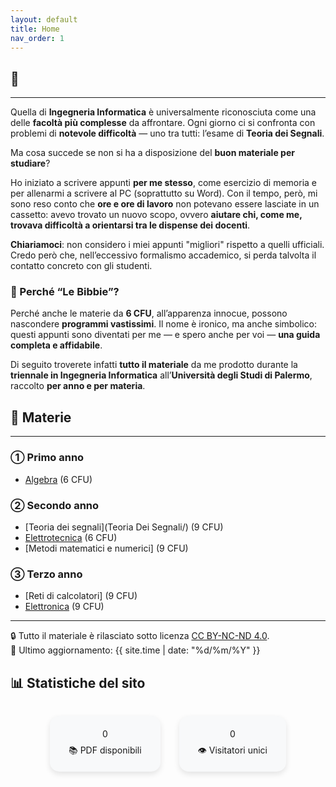 ```yaml
---
layout: default
title: Home
nav_order: 1
---
```


<h2>📘 <span id="typed"></span></h2>

<script src="https://cdn.jsdelivr.net/npm/typed.js@2.0.12"></script>
<script>
  document.addEventListener('DOMContentLoaded', function () {
    new Typed('#typed', {
      strings: [
        'Le Bibbie di Ingegneria Informatica',
        'Appunti universitari in versione digitale',
        'Università degli Studi di Palermo'
      ],
      typeSpeed: 50,
      backSpeed: 25,
      loop: true
    });
  });
</script>
---
Quella di **Ingegneria Informatica** è universalmente riconosciuta come una delle **facoltà più complesse** da affrontare.
Ogni giorno ci si confronta con problemi di **notevole difficoltà** — uno tra tutti: l’esame di **Teoria dei Segnali**.

Ma cosa succede se non si ha a disposizione del **buon materiale per studiare**?

Ho iniziato a scrivere appunti **per me stesso**, come esercizio di memoria e per allenarmi a scrivere al PC (soprattutto su Word).
Con il tempo, però, mi sono reso conto che **ore e ore di lavoro** non potevano essere lasciate in un cassetto: avevo trovato un nuovo scopo, ovvero
**aiutare chi, come me, trovava difficoltà a orientarsi tra le dispense dei docenti**.

**Chiariamoci**: non considero i miei appunti "migliori" rispetto a quelli ufficiali.
Credo però che, nell’eccessivo formalismo accademico, si perda talvolta il contatto concreto con gli studenti.

### 📖 Perché “Le Bibbie”?  
Perché anche le materie da **6 CFU**, all’apparenza innocue, possono nascondere **programmi vastissimi**. Il nome è ironico, ma anche 
simbolico: questi appunti sono diventati per me — e spero anche per voi — **una guida completa e affidabile**.

Di seguito troverete infatti **tutto il materiale** da me prodotto durante la **triennale in Ingegneria Informatica** all’**Università degli Studi di Palermo**, 
raccolto **per anno e per materia**.

## 📂 Materie
---
### ➀ Primo anno

- [Algebra](Algebra/) (6 CFU)

### ➁ Secondo anno

- [Teoria dei segnali](Teoria Dei Segnali/) (9 CFU)
- [Elettrotecnica](Elettrotecnica/) (6 CFU)
- [Metodi matematici e numerici] (9 CFU)

### ➂ Terzo anno

- [Reti di calcolatori] (9 CFU)
- [Elettronica](Elettronica/) (9 CFU)

---
🔒 Tutto il materiale è rilasciato sotto licenza [CC BY-NC-ND 4.0](https://creativecommons.org/licenses/by-nc-nd/4.0/).  
🔗 Ultimo aggiornamento: {{ site.time | date: "%d/%m/%Y" }}

## 📊 Statistiche del sito

<div class="counter-container">
  <div class="counter-box">
    <span id="pdf-count">0</span>
    <p>📚 PDF disponibili</p>
  </div>
  <div class="counter-box">
    <span id="visitor-count" data-id="034d69c8-e18d-474d-a527-c0416749534b">0</span>
    <p>👁️ Visitatori unici</p>
  </div>
</div>

<style>
.counter-container {
  display: flex; flex-wrap: wrap; justify-content: center; gap: 30px; margin-top: 2rem;
}
.counter-box {
  text-align: center; background: #f8f9fa; padding: 20px 30px; border-radius: 15px;
  box-shadow: 0 4px 10px rgba(0,0,0,0.1);
}
.counter-box p { margin: 0.5rem 0 0; }
.counter { font-size: 2.5rem; font-weight: bold; color: #1a73e8; display: block; }
</style>

<script>
// 1. Contatore PDF via GitHub API
(async function(){
  const folders = ["Teoria%20Dei%20Segnali", "Reti%20di%20calcolatori", "Elettrotecnica", "Elettronica"];
  const repo = "MARMAR-747/Bibbie";
  let total = 0;
  for(let folder of folders){
    const res = await fetch(`https://api.github.com/repos/${repo}/contents/${folder}`);
    if(res.ok){
      const list = await res.json();
      total += list.filter(f => f.name.toLowerCase().endsWith(".pdf")).length;
    }
  }
  document.getElementById("pdf-count").innerText = total;
})();
</script>

<script src="https://counter.dev/script.js" async data-id="034d69c8-e18d-474d-a527-c0416749534b"></script>
<script>
// 2. Aggiorna contatore visitatori da Counter.dev
window.addEventListener('DOMContentLoaded', () => {
  const el = document.getElementById("visitor-count");
  const id = el.getAttribute("data-id");
  fetch(`https://counter.dev/api/stat/${id}`)
    .then(res => res.json())
    .then(json => { el.innerText = json.total; });
});
</script>
